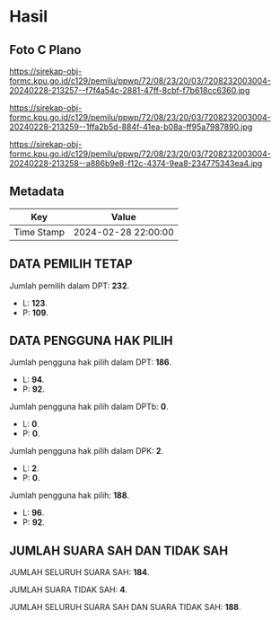 # Hasil

## Foto C Plano

https://sirekap-obj-formc.kpu.go.id/c129/pemilu/ppwp/72/08/23/20/03/7208232003004-20240228-213257--f7f4a54c-2881-47ff-8cbf-f7b618cc6360.jpg

https://sirekap-obj-formc.kpu.go.id/c129/pemilu/ppwp/72/08/23/20/03/7208232003004-20240228-213259--1ffa2b5d-884f-41ea-b08a-ff95a7987890.jpg

https://sirekap-obj-formc.kpu.go.id/c129/pemilu/ppwp/72/08/23/20/03/7208232003004-20240228-213258--a886b9e8-f12c-4374-9ea8-234775343ea4.jpg


## Metadata

| Key        | Value               |
| ---------- | ------------------- |
| Time Stamp | 2024-02-28 22:00:00 |


## DATA PEMILIH TETAP

Jumlah pemilih dalam DPT: **232**.
 * L: **123**.
 * P: **109**.

## DATA PENGGUNA HAK PILIH

Jumlah pengguna hak pilih dalam DPT: **186**.
 * L: **94**.
 * P: **92**.

Jumlah pengguna hak pilih dalam DPTb: **0**.
 * L: **0**.
 * P: **0**.

Jumlah pengguna hak pilih dalam DPK: **2**.
 * L: **2**.
 * P: **0**.

Jumlah pengguna hak pilih: **188**.
 * L: **96**.
 * P: **92**.

## JUMLAH SUARA SAH DAN TIDAK SAH

JUMLAH SELURUH SUARA SAH: **184**.

JUMLAH SUARA TIDAK SAH: **4**.

JUMLAH SELURUH SUARA SAH DAN SUARA TIDAK SAH: **188**.



